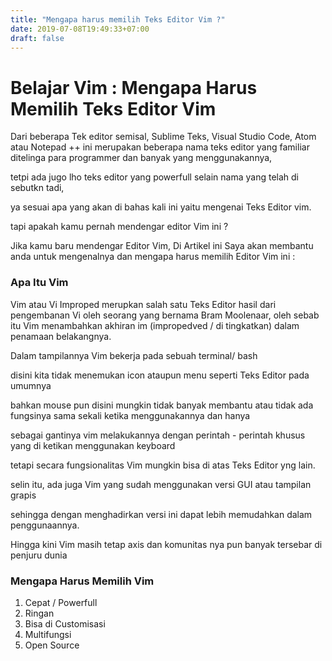 ```yaml
---
title: "Mengapa harus memilih Teks Editor Vim ?"
date: 2019-07-08T19:49:33+07:00
draft: false
---
```


# Belajar Vim : Mengapa Harus Memilih Teks Editor Vim #
Dari beberapa Tek editor semisal, Sublime Teks, Visual Studio Code, Atom atau Notepad ++ ini merupakan beberapa nama teks editor yang familiar ditelinga
para programmer dan banyak yang menggunakannya,

tetpi ada jugo lho teks editor yang powerfull selain nama yang telah di sebutkn tadi,

ya sesuai apa yang akan di bahas kali ini yaitu mengenai Teks Editor vim.

tapi apakah kamu pernah mendengar editor Vim ini ?

Jika kamu baru mendengar Editor Vim, Di Artikel ini Saya akan membantu anda untuk mengenalnya dan 
mengapa harus memilih Editor Vim ini :

### Apa Itu Vim ###

Vim atau Vi Improped merupkan salah satu Teks Editor hasil dari pengembanan Vi oleh seorang yang bernama Bram Moolenaar,
oleh sebab itu Vim menambahkan akhiran im (impropedved / di tingkatkan) dalam penamaan belakangnya.

Dalam tampilannya Vim bekerja pada sebuah terminal/ bash

disini kita tidak menemukan icon ataupun menu seperti Teks Editor pada umumnya  

bahkan mouse pun disini mungkin tidak banyak membantu atau tidak ada fungsinya sama sekali ketika menggunakannya dan hanya

sebagai gantinya vim melakukannya dengan perintah - perintah khusus yang di ketikan  menggunakan keyboard

tetapi secara fungsionalitas Vim mungkin bisa di atas Teks Editor yng lain. 

selin itu, ada juga Vim yang sudah menggunakan versi GUI atau tampilan grapis 

sehingga dengan menghadirkan versi ini dapat lebih memudahkan dalam penggunaannya. 

Hingga kini Vim masih tetap axis dan komunitas nya pun banyak tersebar di penjuru dunia


### Mengapa Harus Memilih Vim ###

1. Cepat / Powerfull
2. Ringan
3. Bisa di Customisasi
4. Multifungsi
5. Open Source


